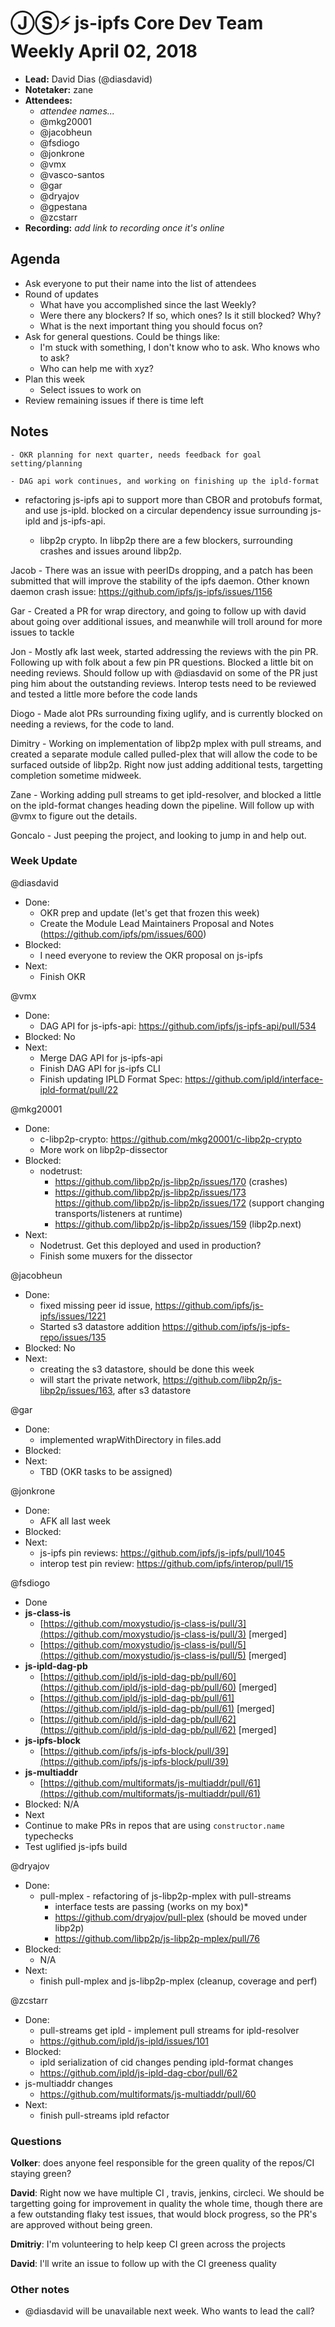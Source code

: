 # ⒿⓈ⚡️  js-ipfs Core Dev Team Weekly April 02, 2018

- **Lead:** David Dias (@diasdavid)
- **Notetaker:** zane
- **Attendees:**
  - _attendee names..._
  - @mkg20001
  - @jacobheun
  - @fsdiogo
  - @jonkrone
  - @vmx
  - @vasco-santos
  - @gar
  - @dryajov
  - @gpestana
  - @zcstarr
- **Recording:** _add link to recording once it's online_

## Agenda

- Ask everyone to put their name into the list of attendees
- Round of updates
  - What have you accomplished since the last Weekly?
  - Were there any blockers? If so, which ones? Is it still blocked? Why?
  - What is the next important thing you should focus on?
- Ask for general questions. Could be things like:
  - I'm stuck with something, I don't know who to ask. Who knows who to ask?
  - Who can help me with xyz?
- Plan this week
  - Select issues to work on
- Review remaining issues if there is time left


## Notes
	- OKR planning for next quarter, needs feedback for goal setting/planning

	- DAG api work continues, and working on finishing up the ipld-format
  
  - refactoring js-ipfs api to support more than CBOR and protobufs format, and use js-ipld. blocked on a circular dependency issue surrounding js-ipld and js-ipfs-api.

	- libp2p crypto. In libp2p there are a few blockers, surrounding crashes and issues around libp2p. 

Jacob - There was an issue with peerIDs dropping, and a patch has been submitted that will improve the stability of the ipfs daemon. Other known daemon crash issue: https://github.com/ipfs/js-ipfs/issues/1156 

Gar - Created a PR for wrap directory, and going to follow up with david about going over additional issues, and meanwhile will troll around for more issues to tackle

Jon - Mostly afk last week, started addressing the reviews with the pin PR. Following up with folk about a few pin PR questions. Blocked a little bit on needing reviews. Should follow up with @diasdavid on some of the PR just ping him about the outstanding reviews. Interop tests need to be reviewed and tested a little more before the code lands

Diogo - Made alot PRs surrounding fixing uglify, and is currently blocked on needing a reviews, for the code to land. 

Dimitry - Working on implementation of libp2p mplex with pull streams, and created a separate module called pulled-plex that will allow the code to be surfaced outside of libp2p. Right now just adding additional tests, targetting completion sometime midweek. 

Zane - Working adding pull streams to get ipld-resolver, and blocked a little on the ipld-format changes heading down the pipeline. Will follow up with @vmx to figure out the details. 

Goncalo - Just peeping the project, and looking to jump in and help out. 

### Week Update

@diasdavid
 - Done:
   - OKR prep and update (let's get that frozen this week)
   - Create the Module Lead Maintainers Proposal and Notes (https://github.com/ipfs/pm/issues/600)
 - Blocked:
   - I need everyone to review the OKR proposal on js-ipfs
 - Next:
   - Finish OKR

@vmx
 - Done:
   - DAG API for js-ipfs-api: https://github.com/ipfs/js-ipfs-api/pull/534
 - Blocked: No
 - Next:
   - Merge DAG API for js-ipfs-api
   - Finish DAG API for js-ipfs CLI
   - Finish updating IPLD Format Spec: https://github.com/ipld/interface-ipld-format/pull/22
 
@mkg20001
 - Done:
   - c-libp2p-crypto: https://github.com/mkg20001/c-libp2p-crypto
   - More work on libp2p-dissector
 - Blocked:
   - nodetrust:
     - https://github.com/libp2p/js-libp2p/issues/170 (crashes)
     - https://github.com/libp2p/js-libp2p/issues/173 https://github.com/libp2p/js-libp2p/issues/172 (support changing transports/listeners at runtime)
     - https://github.com/libp2p/js-libp2p/issues/159 (libp2p.next)
 - Next:
   - Nodetrust. Get this deployed and used in production?
   - Finish some muxers for the dissector
   
@jacobheun
  - Done:
  	- fixed missing peer id issue, https://github.com/ipfs/js-ipfs/issues/1221
    - Started s3 datastore addition https://github.com/ipfs/js-ipfs-repo/issues/135
  - Blocked: No
  - Next:
    - creating the s3 datastore, should be done this week
    - will start the private network, https://github.com/libp2p/js-libp2p/issues/163, after s3 datastore

@gar
  - Done:
    - implemented wrapWithDirectory in files.add
  - Blocked:
  - Next:
  	- TBD (OKR tasks to be assigned)

@jonkrone
  - Done:
    - AFK all last week
  - Blocked:
  - Next:
    - js-ipfs pin reviews: https://github.com/ipfs/js-ipfs/pull/1045
    - interop test pin review: https://github.com/ipfs/interop/pull/15

@fsdiogo
- Done
 - **js-class-is**
   - [https://github.com/moxystudio/js-class-is/pull/3](https://github.com/moxystudio/js-class-is/pull/3) [merged]
   - [https://github.com/moxystudio/js-class-is/pull/5](https://github.com/moxystudio/js-class-is/pull/5) [merged]
 - **js-ipld-dag-pb**
   - [https://github.com/ipld/js-ipld-dag-pb/pull/60](https://github.com/ipld/js-ipld-dag-pb/pull/60) [merged]
   - [https://github.com/ipld/js-ipld-dag-pb/pull/61](https://github.com/ipld/js-ipld-dag-pb/pull/61) [merged]
   - [https://github.com/ipld/js-ipld-dag-pb/pull/62](https://github.com/ipld/js-ipld-dag-pb/pull/62) [merged]
 - **js-ipfs-block**
   - [https://github.com/ipfs/js-ipfs-block/pull/39](https://github.com/ipfs/js-ipfs-block/pull/39)
 - **js-multiaddr**
   - [https://github.com/multiformats/js-multiaddr/pull/61](https://github.com/multiformats/js-multiaddr/pull/61)
- Blocked: N/A
- Next
 - Continue to make PRs in repos that are using `constructor.name` typechecks
 - Test uglified js-ipfs build


@dryajov
 - Done:
   - pull-mplex - refactoring of js-libp2p-mplex with pull-streams
     - interface tests are passing (works on my box)*
     - https://github.com/dryajov/pull-plex (should be moved under libp2p)
     - https://github.com/libp2p/js-libp2p-mplex/pull/76
 - Blocked:
   - N/A
 - Next:
   - finish pull-mplex and js-libp2p-mplex (cleanup, coverage and perf)

@zcstarr 
- Done:
	- pull-streams get ipld - implement pull streams for  ipld-resolver
  	- https://github.com/ipld/js-ipld/issues/101
-	Blocked: 
	- ipld serialization of cid changes pending ipld-format
  changes
  	- https://github.com/ipld/js-ipld-dag-cbor/pull/62
  - js-multiaddr changes 
  	- https://github.com/multiformats/js-multiaddr/pull/60
- Next:
	- finish pull-streams ipld refactor 
  

### Questions

**Volker**: does anyone feel responsible for the green quality of the repos/CI staying green? 
  
**David**: Right now we have multiple CI , travis, jenkins, circleci. We should be targetting going for improvement in quality the whole time, though there are a few outstanding flaky test issues, that would block progress, so the PR's are approved without being green.

**Dmitriy**: I'm volunteering to help keep CI green across the projects

**David**: I'll write an issue to follow up with the CI greeness quality
  
### Other notes

- @diasdavid will be unavailable next week. Who wants to lead the call?

<!-- After each call, the notetaker submits a PR to ipfs/pm to store the notes on the meeting-notes folder -->
